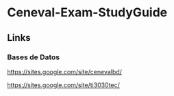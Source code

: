 # Ceneval-Exam-StudyGuide

## Links

### Bases de Datos

https://sites.google.com/site/cenevalbd/

https://sites.google.com/site/ti3030tec/
